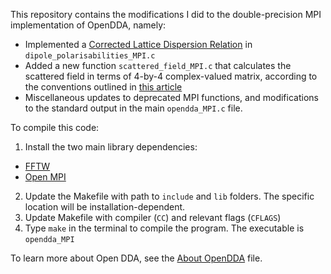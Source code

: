 This repository contains the modifications I did to the double-precision MPI implementation of OpenDDA, namely:
- Implemented a [Corrected Lattice Dispersion Relation](https://doi.org/10.48550/arXiv.astro-ph/0403082) in `dipole_polarisabilities_MPI.c`
- Added a new function `scattered_field_MPI.c` that calculates the scattered field in terms of 4-by-4 complex-valued matrix, according to the conventions outlined in [this article](https://doi.org/10.1086/166795)
- Miscellaneous updates to deprecated MPI functions, and modifications to the standard output in the main `opendda_MPI.c` file.

To compile this code:
1. Install the two main library dependencies: 
- [FFTW](https://fftw.org/) 
- [Open MPI](https://www.open-mpi.org/)
2. Update the Makefile with path to `include` and `lib` folders. The specific location will be installation-dependent.
3. Update Makefile with compiler (`CC`) and relevant flags (`CFLAGS`)
4. Type `make` in the terminal to compile the program. The executable is `opendda_MPI`

To learn more about Open DDA, see the [About OpenDDA](https://github.com/bcrodrigo/OpenDDA_MPI_modifications/blob/main/About%20OpenDDA.md) file.
